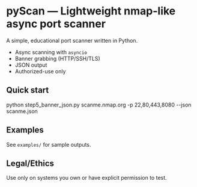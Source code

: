 # pyScan — Lightweight nmap-like async port scanner
A simple, educational port scanner written in Python.
- Async scanning with `asyncio`
- Banner grabbing (HTTP/SSH/TLS)
- JSON output
- Authorized-use only

## Quick start
python step5_banner_json.py scanme.nmap.org -p 22,80,443,8080 --json scanme.json

## Examples
See `examples/` for sample outputs.

## Legal/Ethics
Use only on systems you own or have explicit permission to test.
